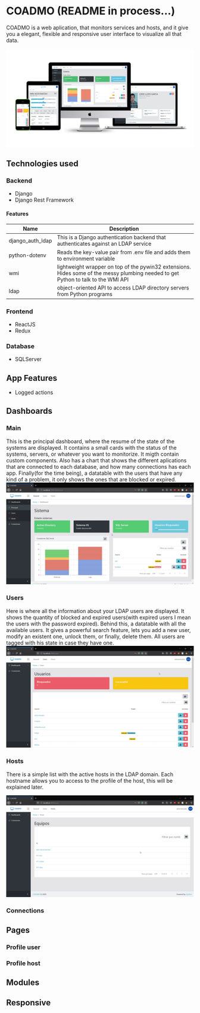 # COADMO (README in process...)

COADMO is a web aplication, that monitors services and hosts, and it give you a elegant, flexible and responsive user interface to visualize all that data.

![Responsive layout](README_assets/img/responsive-showcase-mockup.png "Responsive layout")

## Technologies used

### Backend
* Django
* Django Rest Framework

#### Features
| Name | Description |
| - | - |
| django_auth_ldap | This is a Django authentication backend that authenticates against an LDAP service |
| python-dotenv | Reads the key-value pair from .env file and adds them to environment variable |
| wmi | lightweight wrapper on top of the pywin32 extensions. Hides some of the messy plumbing needed to get Python to talk to the WMI API |
| ldap | object-oriented API to access LDAP directory servers from Python programs |



### Frontend
* ReactJS
* Redux

### Database
* SQLServer

## App Features
* Logged actions

## Dashboards

### Main
This is the principal dashboard, where the resume of the state of the systems are displayed. It contains a small cards with the status of the systems, servers, or whatever you want to monitorize. It migth contain custom components. Also has a chart that shows the different aplications that are connected to each  database, and how many connections has each app. Finally(for the time being), a datatable with the users that have any kind of a problem, it only shows the ones that are blocked or expired.
![Dashboard image](README_assets/img/dashboard.png "Dashboard")

### Users
Here is where all the information about your LDAP users are displayed. It shows the quantity of blocked and expired users(with expired users I mean the users with the password expired). Behind this, a datatable with all the available users. It gives a powerful search feature, lets you add a new user, modify an existent one, unlock them, or finally, delete them. All users are tagged with his state in case they have one.
![Users Dashboard Image](README_assets/img/u_dashboard.png "Users Dashboard")

### Hosts
There is a simple list with the active hosts in the LDAP domain. Each hostname allows you to access to the profile of the host, this will be explained later.

![Hosts Dashboard Image](README_assets/img/h_dashboard.png "Hosts Dashboard")

### Connections


## Pages

### Profile user
### Profile host

## Modules

## Responsive